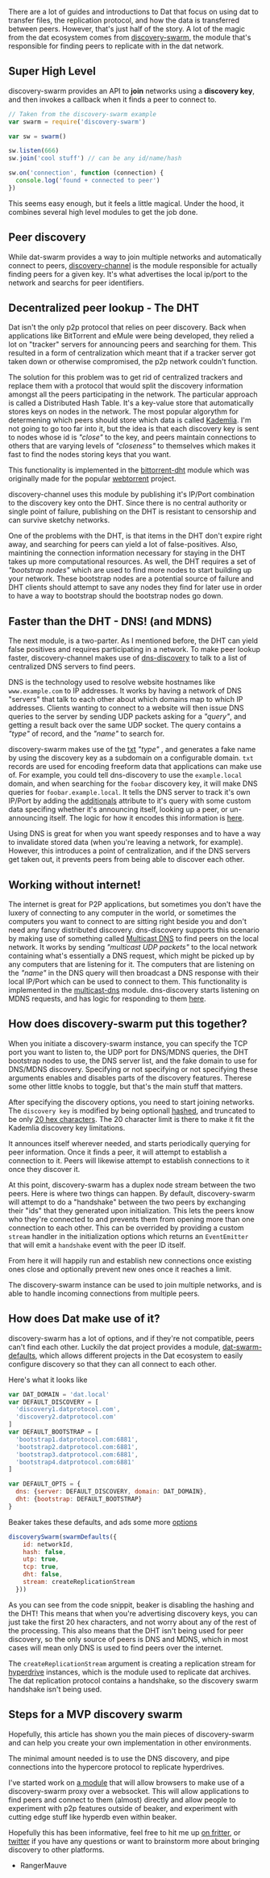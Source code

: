 There are a lot of guides and introductions to Dat that focus on using dat to transfer files, the replication protocol, and how the data is transferred between peers. However, that's just half of the story. A lot of the magic from the dat ecosystem comes from [discovery-swarm](https://github.com/mafintosh/discovery-swarm), the module that's responsible for finding peers to replicate with in the dat network.

## Super High Level

discovery-swarm provides an API to **join** networks using a **discovery key**, and then invokes a callback when it finds a peer to connect to.

```javascript
// Taken from the discovery-swarm example
var swarm = require('discovery-swarm')

var sw = swarm()

sw.listen(666)
sw.join('cool stuff') // can be any id/name/hash

sw.on('connection', function (connection) {
  console.log('found + connected to peer')
})
```

This seems easy enough, but it feels a little magical. Under the hood, it combines several high level modules to get the job done.

## Peer discovery

While dat-swarm provides a way to join multiple networks and automatically connect to peers, [discovery-channel](https://github.com/maxogden/discovery-channel) is the module responsible for actually finding peers for a given key. It's what advertises the local ip/port to the network and searchs for peer identifiers.

## Decentralized peer lookup - The DHT

Dat isn't the only p2p protocol that relies on peer discovery. Back when applications like BitTorrent and eMule were being developed, they relied a lot on "tracker" servers for announcing peers and searching for them. This resulted in a form of centralization which meant that if a tracker server got taken down or otherwise compromised, the p2p network couldn't function.

The solution for this problem was to get rid of centralized trackers and replace them with a protocol that would split the discovery information amongst all the peers participating in the network. The particular approach is called a Distributed Hash Table. It's a key-value store that automatically stores keys on nodes in the network. The most popular algorythm for determening which peers should store which data is called [Kademlia](https://en.wikipedia.org/wiki/Kademlia). I'm not going to go too far into it, but the idea is that each discovery key is sent to nodes whose id is _"close"_ to the key, and peers maintain connections to others that are varying levels of _"closeness"_ to themselves which makes it fast to find the nodes storing keys that you want.

This functionality is implemented in the [bittorrent-dht](https://github.com/webtorrent/bittorrent-dht) module which was originally made for the popular [webtorrent](https://webtorrent.io/) project.

discovery-channel uses this module by publishing it's IP/Port combination to the discovery key onto the DHT. Since there is no central authority or single point of failure, publishing on the DHT is resistant to censorship and can survive sketchy networks.

One of the problems with the DHT, is that items in the DHT don't expire right away, and searching for peers can yield a lot of false-positives. Also, maintining the connection information necessary for staying in the DHT takes up more computational resources. As well, the DHT requires a set of _"bootstrap nodes"_ which are used to find more nodes to start building up your network. These bootstrap nodes are a potential source of failure and DHT clients should attempt to save any nodes they find for later use in order to have a way to bootstrap should the bootstrap nodes go down.

## Faster than the DHT - DNS! (and MDNS)

The next module, is a two-parter. As I mentioned before, the DHT can yield false positives and requires participating in a network. To make peer lookup faster, discovery-channel makes use of [dns-discovery](https://github.com/mafintosh/dns-discovery) to talk to a list of centralized DNS servers to find peers.

DNS is the technology used to resolve website hostnames like `www.example.com` to IP addresses. It works by having a network of DNS "servers" that talk to each other about which domains map to which IP addresses. Clients wanting to connect to a website will then issue DNS queries to the server by sending UDP packets asking for a _"query"_, and getting a result back over the same UDP socket. The query contains a _"type"_ of record, and the _"name"_ to search for.

discovery-swarm makes use of the [txt](https://github.com/mafintosh/dns-discovery/blob/master/index.js#L392) _"type"_ , and generates a fake name by using the discovery key as a subdomain on a configurable domain. `txt` records are used for encoding freeform data that applications can make use of. For example, you could tell dns-discovery to use the `example.local` domain, and when searching for the `foobar` discovery key, it will make DNS queries for `foobar.example.local`. It tells the DNS server to track it's own IP/Port by adding the [additionals](https://github.com/mafintosh/dns-discovery/blob/master/index.js#L396) attribute to it's query with some custom data specifing whether it's announcing itself, looking up a peer, or un-announcing itself. The logic for how it encodes this information is [here](https://github.com/mafintosh/dns-discovery/blob/master/index.js#L719).

Using DNS is great for when you want speedy responses and to have a way to invalidate stored data (when you're leaving a network, for example). However, this introduces a point of centralization, and if the DNS servers get taken out, it prevents peers from being able to discover each other.

## Working without internet!

The internet is great for P2P applications, but sometimes you don't have the luxery of connecting to any computer in the world, or sometimes the computers you want to connect to are sitting right beside you and don't need any fancy distributed discovery. dns-discovery supports this scenario by making use of something called [Multicast DNS](https://en.wikipedia.org/wiki/Multicast_DNS) to find peers on the local network. It works by sending _"multicast UDP packets"_ to the local network containing what's essentially a DNS request, which might be picked up by any computers that are listening for it. The computers that are listening on the _"name"_ in the DNS query will then broadcast a DNS response with their local IP/Port which can be used to connect to them. This functionality is implemented in the [multicast-dns](https://github.com/mafintosh/multicast-dns) module. dns-discovery starts listening on MDNS requests, and has logic for responding to them [here](https://github.com/mafintosh/dns-discovery/blob/master/index.js#L149).

## How does discovery-swarm put this together?

When you initiate a discovery-swarm instance, you can specify the TCP port you want to listen to, the UDP port for DNS/MDNS queries, the DHT bootstrap nodes to use, the DNS server list, and the fake domain to use for DNS/MDNS discovery. Specifying or not specifying or not specifying these arguments enables and disables parts of the discovery features. Therese some other little knobs to toggle, but that's the main stuff that matters.

After specifying the discovery options, you need to start joining networks. The `discovery key` is modified by being optionall [hashed](https://github.com/maxogden/discovery-channel/blob/master/index.js#L104), and truncated to be only [20 hex characters](https://github.com/maxogden/discovery-channel/blob/master/index.js#L105). The 20 character limit is there to make it fit the Kademlia discovery key limitations.

It announces itself wherever needed, and starts periodically querying for peer information. Once it finds a peer, it will attempt to establish a connection to it. Peers will likewise attempt to establish connections to it once they discover it.

At this point, discovery-swarm has a duplex node stream between the two peers. Here is where two things can happen. By default, discovery-swarm will attempt to do a "handshake" between the two peers by exchanging their "ids" that they generated upon initialization. This lets the peers know who they're connected to and prevents them from opening more than one connection to each other. This can be overrided by providing a custom `stream` handler in the initialization options which returns an `EventEmitter` that will emit a `handshake` event with the peer ID itself.

From here it will happily run and establish new connections once existing ones close and optionally prevent new ones once it reaches a limit.

The discovery-swarm instance can be used to join multiple networks, and is able to handle incoming connections from multiple peers.

## How does Dat make use of it?

discovery-swarm has a lot of options, and if they're not compatible, peers can't find each other. Luckily the dat project provides a module, [dat-swarm-defaults](https://github.com/datproject/dat-swarm-defaults), which allows different projects in the Dat ecosystem to easily configure discovery so that they can all connect to each other.

Here's what it looks like

```javascript
var DAT_DOMAIN = 'dat.local'
var DEFAULT_DISCOVERY = [
  'discovery1.datprotocol.com',
  'discovery2.datprotocol.com'
]
var DEFAULT_BOOTSTRAP = [
  'bootstrap1.datprotocol.com:6881',
  'bootstrap2.datprotocol.com:6881',
  'bootstrap3.datprotocol.com:6881',
  'bootstrap4.datprotocol.com:6881'
]

var DEFAULT_OPTS = {
  dns: {server: DEFAULT_DISCOVERY, domain: DAT_DOMAIN},
  dht: {bootstrap: DEFAULT_BOOTSTRAP}
}
```

Beaker takes these defaults, and ads some more [options](https://github.com/beakerbrowser/beaker-core/blob/master/dat/library.js#L111)

```javascript
discoverySwarm(swarmDefaults({
    id: networkId,
    hash: false,
    utp: true,
    tcp: true,
    dht: false,
    stream: createReplicationStream
  }))
```

As you can see from the code snippit, beaker is disabling the hashing and the DHT! This means that when you're advertising discovery keys, you can just take the first 20 hex characters, and not worry about any of the rest of the processing. This also means that the DHT isn't being used for peer discovery, so the only source of peers is DNS and MDNS, which in most cases will mean only DNS is used to find peers over the internet.

The `createReplicationStream` argument is creating a replication stream for [hyperdrive](https://github.com/mafintosh/hyperdrive) instances, which is the module used to replicate dat archives. The dat replication protocol contains a handshake, so the discovery swarm handshake isn't being used.

## Steps for a MVP discovery swarm

Hopefully, this article has shown you the main pieces of discovery-swarm and can help you create your own implementation in other environments.

The minimal amount needed is to use the DNS discovery, and pipe connections into the hypercore protocol to replicate hyperdrives.

I've started work on [a module](https://github.com/RangerMauve/discovery-swarm-stream) that will allow browsers to make use of a discovery-swarm proxy over a websocket. This will allow applications to find peers and connect to them (almost) directly and allow people to experiment with p2p features outside of beaker, and experiment with cutting edge stuff like hyperdb even within beaker.


Hopefully this has been informative, feel free to hit me up [on fritter](dat://fritter.hashbase.io/user/dat://3df8868d5c3420d7acdf72d17129e4569cf83723092314ea6b260d112797d8c8), or [twitter](https://mobile.twitter.com/RangerMauve) if you have any questions or want to brainstorm more about bringing discovery to other platforms.

- RangerMauve